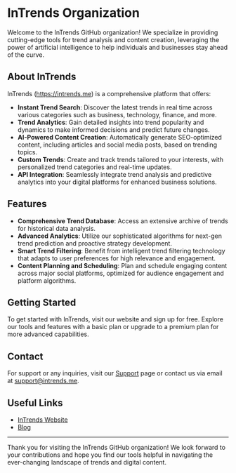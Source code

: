 # InTrends Organization

Welcome to the InTrends GitHub organization! We specialize in providing cutting-edge tools for trend analysis and content creation, leveraging the power of artificial intelligence to help individuals and businesses stay ahead of the curve. 

## About InTrends

InTrends (https://intrends.me) is a comprehensive platform that offers:

- **Instant Trend Search**: Discover the latest trends in real time across various categories such as business, technology, finance, and more.
- **Trend Analytics**: Gain detailed insights into trend popularity and dynamics to make informed decisions and predict future changes.
- **AI-Powered Content Creation**: Automatically generate SEO-optimized content, including articles and social media posts, based on trending topics.
- **Custom Trends**: Create and track trends tailored to your interests, with personalized trend categories and real-time updates.
- **API Integration**: Seamlessly integrate trend analysis and predictive analytics into your digital platforms for enhanced business solutions.

## Features

- **Comprehensive Trend Database**: Access an extensive archive of trends for historical data analysis.
- **Advanced Analytics**: Utilize our sophisticated algorithms for next-gen trend prediction and proactive strategy development.
- **Smart Trend Filtering**: Benefit from intelligent trend filtering technology that adapts to user preferences for high relevance and engagement.
- **Content Planning and Scheduling**: Plan and schedule engaging content across major social platforms, optimized for audience engagement and platform algorithms.

## Getting Started

To get started with InTrends, visit our website and sign up for free. Explore our tools and features with a basic plan or upgrade to a premium plan for more advanced capabilities.

## Contact

For support or any inquiries, visit our [Support](https://intrends.me/support) page or contact us via email at support@intrends.me.

## Useful Links

- [InTrends Website](https://intrends.me)
- [Blog](https://intrends.me/blog)

---

Thank you for visiting the InTrends GitHub organization! We look forward to your contributions and hope you find our tools helpful in navigating the ever-changing landscape of trends and digital content.
